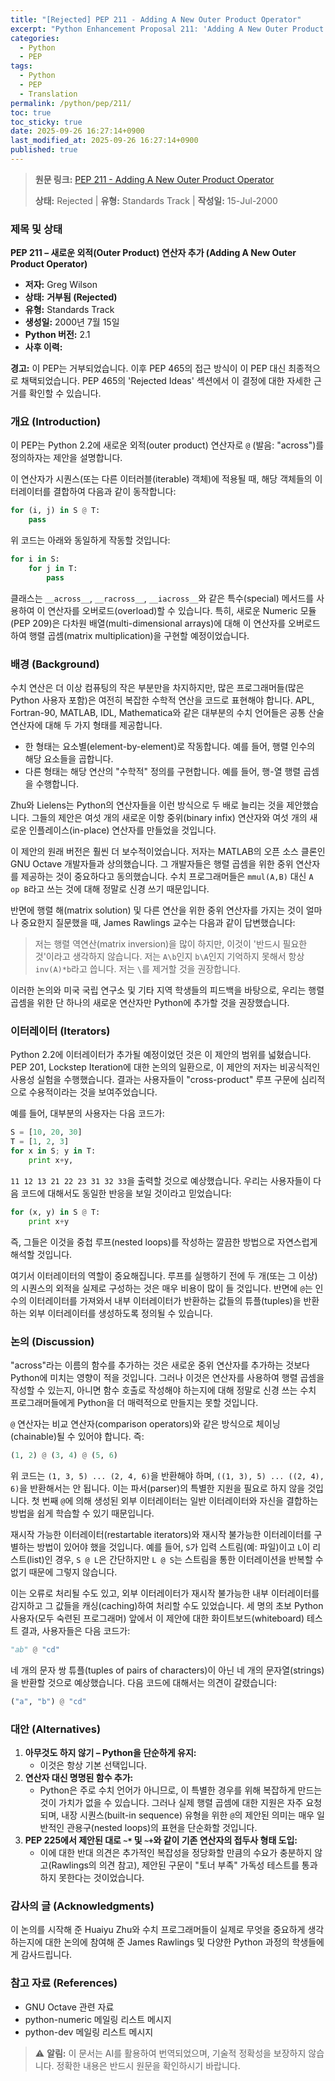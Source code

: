 ```yaml
---
title: "[Rejected] PEP 211 - Adding A New Outer Product Operator"
excerpt: "Python Enhancement Proposal 211: 'Adding A New Outer Product Operator'에 대한 한국어 번역입니다."
categories:
  - Python
  - PEP
tags:
  - Python
  - PEP
  - Translation
permalink: /python/pep/211/
toc: true
toc_sticky: true
date: 2025-09-26 16:27:14+0900
last_modified_at: 2025-09-26 16:27:14+0900
published: true
---
```

> **원문 링크:** [PEP 211 - Adding A New Outer Product Operator](https://peps.python.org/pep-0211/)
>
> **상태:** Rejected | **유형:** Standards Track | **작성일:** 15-Jul-2000


### 제목 및 상태

**PEP 211 – 새로운 외적(Outer Product) 연산자 추가 (Adding A New Outer Product Operator)**

*   **저자:** Greg Wilson
*   **상태:** **거부됨 (Rejected)**
*   **유형:** Standards Track
*   **생성일:** 2000년 7월 15일
*   **Python 버전:** 2.1
*   **사후 이력:**

**경고:** 이 PEP는 거부되었습니다. 이후 PEP 465의 접근 방식이 이 PEP 대신 최종적으로 채택되었습니다. PEP 465의 'Rejected Ideas' 섹션에서 이 결정에 대한 자세한 근거를 확인할 수 있습니다.

### 개요 (Introduction)

이 PEP는 Python 2.2에 새로운 외적(outer product) 연산자로 `@` (발음: "across")를 정의하자는 제안을 설명합니다.

이 연산자가 시퀀스(또는 다른 이터러블(iterable) 객체)에 적용될 때, 해당 객체들의 이터레이터를 결합하여 다음과 같이 동작합니다:

```python
for (i, j) in S @ T:
    pass
```

위 코드는 아래와 동일하게 작동할 것입니다:

```python
for i in S:
    for j in T:
        pass
```

클래스는 `__across__`, `__racross__`, `__iacross__`와 같은 특수(special) 메서드를 사용하여 이 연산자를 오버로드(overload)할 수 있습니다. 특히, 새로운 Numeric 모듈(PEP 209)은 다차원 배열(multi-dimensional arrays)에 대해 이 연산자를 오버로드하여 행렬 곱셈(matrix multiplication)을 구현할 예정이었습니다.

### 배경 (Background)

수치 연산은 더 이상 컴퓨팅의 작은 부분만을 차지하지만, 많은 프로그래머들(많은 Python 사용자 포함)은 여전히 복잡한 수학적 연산을 코드로 표현해야 합니다. APL, Fortran-90, MATLAB, IDL, Mathematica와 같은 대부분의 수치 언어들은 공통 산술 연산자에 대해 두 가지 형태를 제공합니다.

*   한 형태는 요소별(element-by-element)로 작동합니다. 예를 들어, 행렬 인수의 해당 요소들을 곱합니다.
*   다른 형태는 해당 연산의 "수학적" 정의를 구현합니다. 예를 들어, 행-열 행렬 곱셈을 수행합니다.

Zhu와 Lielens는 Python의 연산자들을 이런 방식으로 두 배로 늘리는 것을 제안했습니다. 그들의 제안은 여섯 개의 새로운 이항 중위(binary infix) 연산자와 여섯 개의 새로운 인플레이스(in-place) 연산자를 만들었을 것입니다.

이 제안의 원래 버전은 훨씬 더 보수적이었습니다. 저자는 MATLAB의 오픈 소스 클론인 GNU Octave 개발자들과 상의했습니다. 그 개발자들은 행렬 곱셈을 위한 중위 연산자를 제공하는 것이 중요하다고 동의했습니다. 수치 프로그래머들은 `mmul(A,B)` 대신 `A op B`라고 쓰는 것에 대해 정말로 신경 쓰기 때문입니다.

반면에 행렬 해(matrix solution) 및 다른 연산을 위한 중위 연산자를 가지는 것이 얼마나 중요한지 질문했을 때, James Rawlings 교수는 다음과 같이 답변했습니다:

> 저는 행렬 역연산(matrix inversion)을 많이 하지만, 이것이 '반드시 필요한 것'이라고 생각하지 않습니다. 저는 `A\b`인지 `b\A`인지 기억하지 못해서 항상 `inv(A)*b`라고 씁니다. 저는 `\`를 제거할 것을 권장합니다.

이러한 논의와 미국 국립 연구소 및 기타 지역 학생들의 피드백을 바탕으로, 우리는 행렬 곱셈을 위한 단 하나의 새로운 연산자만 Python에 추가할 것을 권장했습니다.

### 이터레이터 (Iterators)

Python 2.2에 이터레이터가 추가될 예정이었던 것은 이 제안의 범위를 넓혔습니다. PEP 201, Lockstep Iteration에 대한 논의의 일환으로, 이 제안의 저자는 비공식적인 사용성 실험을 수행했습니다. 결과는 사용자들이 "cross-product" 루프 구문에 심리적으로 수용적이라는 것을 보여주었습니다.

예를 들어, 대부분의 사용자는 다음 코드가:

```python
S = [10, 20, 30]
T = [1, 2, 3]
for x in S; y in T:
    print x+y,
```

`11 12 13 21 22 23 31 32 33`을 출력할 것으로 예상했습니다. 우리는 사용자들이 다음 코드에 대해서도 동일한 반응을 보일 것이라고 믿었습니다:

```python
for (x, y) in S @ T:
    print x+y
```

즉, 그들은 이것을 중첩 루프(nested loops)를 작성하는 깔끔한 방법으로 자연스럽게 해석할 것입니다.

여기서 이터레이터의 역할이 중요해집니다. 루프를 실행하기 전에 두 개(또는 그 이상)의 시퀀스의 외적을 실제로 구성하는 것은 매우 비용이 많이 들 것입니다. 반면에 `@`는 인수의 이터레이터를 가져와서 내부 이터레이터가 반환하는 값들의 튜플(tuples)을 반환하는 외부 이터레이터를 생성하도록 정의될 수 있습니다.

### 논의 (Discussion)

"across"라는 이름의 함수를 추가하는 것은 새로운 중위 연산자를 추가하는 것보다 Python에 미치는 영향이 적을 것입니다. 그러나 이것은 연산자를 사용하여 행렬 곱셈을 작성할 수 있는지, 아니면 함수 호출로 작성해야 하는지에 대해 정말로 신경 쓰는 수치 프로그래머들에게 Python을 더 매력적으로 만들지는 못할 것입니다.

`@` 연산자는 비교 연산자(comparison operators)와 같은 방식으로 체이닝(chainable)될 수 있어야 합니다. 즉:

```python
(1, 2) @ (3, 4) @ (5, 6)
```

위 코드는 `(1, 3, 5) ... (2, 4, 6)`을 반환해야 하며, `((1, 3), 5) ... ((2, 4), 6)`을 반환해서는 안 됩니다. 이는 파서(parser)의 특별한 지원을 필요로 하지 않을 것입니다. 첫 번째 `@`에 의해 생성된 외부 이터레이터는 일반 이터레이터와 자신을 결합하는 방법을 쉽게 학습할 수 있기 때문입니다.

재시작 가능한 이터레이터(restartable iterators)와 재시작 불가능한 이터레이터를 구별하는 방법이 있어야 했을 것입니다. 예를 들어, `S`가 입력 스트림(예: 파일)이고 `L`이 리스트(list)인 경우, `S @ L`은 간단하지만 `L @ S`는 스트림을 통한 이터레이션을 반복할 수 없기 때문에 그렇지 않습니다.

이는 오류로 처리될 수도 있고, 외부 이터레이터가 재시작 불가능한 내부 이터레이터를 감지하고 그 값들을 캐싱(caching)하여 처리할 수도 있었습니다. 세 명의 초보 Python 사용자(모두 숙련된 프로그래머) 앞에서 이 제안에 대한 화이트보드(whiteboard) 테스트 결과, 사용자들은 다음 코드가:

```python
"ab" @ "cd"
```

네 개의 문자 쌍 튜플(tuples of pairs of characters)이 아닌 네 개의 문자열(strings)을 반환할 것으로 예상했습니다. 다음 코드에 대해서는 의견이 갈렸습니다:

```python
("a", "b") @ "cd"
```

### 대안 (Alternatives)

1.  **아무것도 하지 않기 – Python을 단순하게 유지:**
    *   이것은 항상 기본 선택입니다.
2.  **연산자 대신 명명된 함수 추가:**
    *   Python은 주로 수치 언어가 아니므로, 이 특별한 경우를 위해 복잡하게 만드는 것이 가치가 없을 수 있습니다. 그러나 실제 행렬 곱셈에 대한 지원은 자주 요청되며, 내장 시퀀스(built-in sequence) 유형을 위한 `@`의 제안된 의미는 매우 일반적인 관용구(nested loops)의 표현을 단순화할 것입니다.
3.  **PEP 225에서 제안된 대로 `~*` 및 `~+`와 같이 기존 연산자의 접두사 형태 도입:**
    *   이에 대한 반대 의견은 추가적인 복잡성을 정당화할 만큼의 수요가 충분하지 않고(Rawlings의 의견 참고), 제안된 구문이 "토너 부족" 가독성 테스트를 통과하지 못한다는 것이었습니다.

### 감사의 글 (Acknowledgments)

이 논의를 시작해 준 Huaiyu Zhu와 수치 프로그래머들이 실제로 무엇을 중요하게 생각하는지에 대한 논의에 참여해 준 James Rawlings 및 다양한 Python 과정의 학생들에게 감사드립니다.

### 참고 자료 (References)

*   GNU Octave 관련 자료
*   python-numeric 메일링 리스트 메시지
*   python-dev 메일링 리스트 메시지

> ⚠️ **알림:** 이 문서는 AI를 활용하여 번역되었으며, 기술적 정확성을 보장하지 않습니다. 정확한 내용은 반드시 원문을 확인하시기 바랍니다.